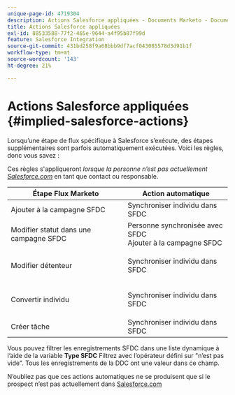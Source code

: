 ```yaml
---
unique-page-id: 4719304
description: Actions Salesforce appliquées - Documents Marketo - Documentation du produit
title: Actions Salesforce appliquées
exl-id: 88533588-77f2-465e-9644-a4f95b87f99d
feature: Salesforce Integration
source-git-commit: 431bd258f9a68bbb9df7acf043085578d3d91b1f
workflow-type: tm+mt
source-wordcount: '143'
ht-degree: 21%

---
```


# Actions Salesforce appliquées {#implied-salesforce-actions}

Lorsqu’une étape de flux spécifique à Salesforce s’exécute, des étapes supplémentaires sont parfois automatiquement exécutées. Voici les règles, donc vous savez :

Ces règles s&#39;appliqueront _lorsque la personne n’est pas actuellement [Salesforce.com](https://Salesforce.com)_ en tant que contact ou responsable.

<table> 
 <thead> 
  <tr> 
   <th>Étape Flux Marketo</th> 
   <th>Action automatique</th> 
  </tr> 
 </thead> 
 <tbody> 
  <tr> 
   <td>Ajouter à la campagne SFDC</td> 
   <td>Synchroniser individu dans SFDC</td> 
  </tr> 
  <tr> 
   <td>Modifier statut dans une campagne SFDC</td> 
   <td>Personne synchronisée avec SFDC<br>Ajouter à la campagne SFDC</td> 
  </tr> 
  <tr> 
   <td>Modifier détenteur</td> 
   <td><p>Synchroniser individu dans SFDC</p></td> 
  </tr> 
  <tr> 
   <td>Convertir individu</td> 
   <td><p>Synchroniser individu dans SFDC</p></td> 
  </tr> 
  <tr> 
   <td>Créer tâche</td> 
   <td>Synchroniser individu dans SFDC</td> 
  </tr> 
 </tbody> 
</table>

Vous pouvez filtrer les enregistrements SFDC dans une liste dynamique à l’aide de la variable **Type SFDC** Filtrez avec l’opérateur défini sur &quot;n’est pas vide&quot;. Tous les enregistrements de la DDC ont une valeur dans ce champ.

N’oubliez pas que ces actions automatiques ne se produisent que si le prospect n’est pas actuellement dans [Salesforce.com](https://salesforce.com)
